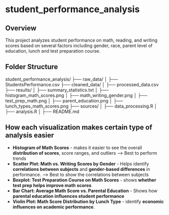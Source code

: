 # student_performance_analysis

## Overview
This project analyzes student performance on math, reading, and writing scores based on several factors including gender, race, parent level of education, lunch and test preparation course. 

## Folder Structure
student_performance_analysis/
├── raw_data/
│   ├── StudentsPerformance.csv
├── cleaned_data/
│   ├── processed_data.csv
├── results/
│   ├── summary_statistics.txt
│   ├── histogram_math_scores.png
│   ├── math_writing_gender.png
│   ├── test_prep_math.png
│   ├── parent_education.png
│   ├── lunch_types_math_scores.png
├── sources/
│   ├── data_processing.R
│   ├── analysis.R
│   ├── README.md

## How each visualization makes certain type of analysis easier
- **Histogram of Math Scores** - makes it easier to see the overall **distribution of scores**, score ranges, and outliers --> Best to perform trends
- **Scatter Plot: Math vs. Writing Scores by Gender** - Helps identify **correlations between subjects** and **gender-based differences** in performance.
--> Best to show the correlations between subjects
- **Boxplot: Test Preparation Course on Math Scores** - shows **whether test prep helps improve math scores**
- **Bar Chart: Average Math Score vs. Parental Education** - Shows how **parental education influences student performance**
- **Violin Plot: Math Score Distribution by Lunch Type** - identify **economic influences on academic performance**. 

